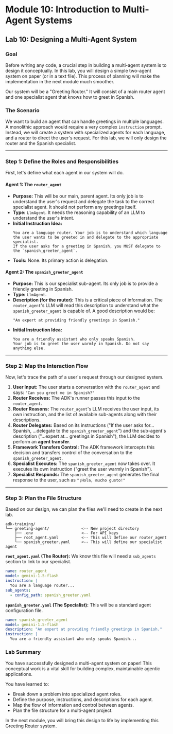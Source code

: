 # Module 10: Introduction to Multi-Agent Systems

## Lab 10: Designing a Multi-Agent System

### Goal

Before writing any code, a crucial step in building a multi-agent system is to design it conceptually. In this lab, you will design a simple two-agent system on paper (or in a text file). This process of planning will make the implementation in the next module much smoother.

Our system will be a "Greeting Router." It will consist of a main router agent and one specialist agent that knows how to greet in Spanish.

### The Scenario

We want to build an agent that can handle greetings in multiple languages. A monolithic approach would require a very complex `instruction` prompt. Instead, we will create a system with specialized agents for each language, and a router to direct the user's request. For this lab, we will only design the router and the Spanish specialist.

---

### Step 1: Define the Roles and Responsibilities

First, let's define what each agent in our system will do.

#### Agent 1: The `router_agent`

*   **Purpose:** This will be our main, parent agent. Its only job is to understand the user's request and delegate the task to the correct specialist agent. It should not perform any greetings itself.
*   **Type:** `LlmAgent`. It needs the reasoning capability of an LLM to understand the user's intent.
*   **Initial Instruction Idea:**
    ```
    You are a language router. Your job is to understand which language the user wants to be greeted in and delegate to the appropriate specialist.
    If the user asks for a greeting in Spanish, you MUST delegate to the `spanish_greeter_agent`.
    ```
*   **Tools:** None. Its primary action is delegation.

#### Agent 2: The `spanish_greeter_agent`

*   **Purpose:** This is our specialist sub-agent. Its only job is to provide a friendly greeting in Spanish.
*   **Type:** `LlmAgent`.
*   **Description (for the router):** This is a critical piece of information. The `router_agent`'s LLM will read this description to understand what the `spanish_greeter_agent` is capable of. A good description would be:
    ```
    "An expert at providing friendly greetings in Spanish."
    ```
*   **Initial Instruction Idea:**
    ```
    You are a friendly assistant who only speaks Spanish.
    Your job is to greet the user warmly in Spanish. Do not say anything else.
    ```

---

### Step 2: Map the Interaction Flow

Now, let's trace the path of a user's request through our designed system.

1.  **User Input:** The user starts a conversation with the `router_agent` and says: `"Can you greet me in Spanish?"`
2.  **Router Receives:** The ADK's runner passes this input to the `router_agent`.
3.  **Router Reasons:** The `router_agent`'s LLM receives the user input, its own instruction, and the list of available sub-agents along with their descriptions.
4.  **Router Delegates:** Based on its instructions ("If the user asks for... Spanish, ...delegate to the `spanish_greeter_agent`") and the sub-agent's description ("...expert at... greetings in Spanish"), the LLM decides to perform an **agent transfer**.
5.  **Framework Transfers Control:** The ADK framework intercepts this decision and transfers control of the conversation to the `spanish_greeter_agent`.
6.  **Specialist Executes:** The `spanish_greeter_agent` now takes over. It executes its own instruction ("greet the user warmly in Spanish").
7.  **Specialist Responds:** The `spanish_greeter_agent` generates the final response to the user, such as `"¡Hola, mucho gusto!"`

---

### Step 3: Plan the File Structure

Based on our design, we can plan the files we'll need to create in the next lab.

```
adk-training/
└── greeting-agent/              <-- New project directory
    ├── .env                     <-- For API keys
    ├── root_agent.yaml          <-- This will define our router_agent
    └── spanish_greeter.yaml     <-- This will define our specialist agent
```

**`root_agent.yaml` (The Router):**
We know this file will need a `sub_agents` section to link to our specialist.
```yaml
name: router_agent
model: gemini-1.5-flash
instruction: |
  You are a language router...
sub_agents:
  - config_path: spanish_greeter.yaml
```

**`spanish_greeter.yaml` (The Specialist):**
This will be a standard agent configuration file.
```yaml
name: spanish_greeter_agent
model: gemini-1.5-flash
description: "An expert at providing friendly greetings in Spanish."
instruction: |
  You are a friendly assistant who only speaks Spanish...
```

### Lab Summary

You have successfully designed a multi-agent system on paper! This conceptual work is a vital skill for building complex, maintainable agentic applications.

You have learned to:
*   Break down a problem into specialized agent roles.
*   Define the purpose, instructions, and descriptions for each agent.
*   Map the flow of information and control between agents.
*   Plan the file structure for a multi-agent project.

In the next module, you will bring this design to life by implementing this Greeting Router system.

